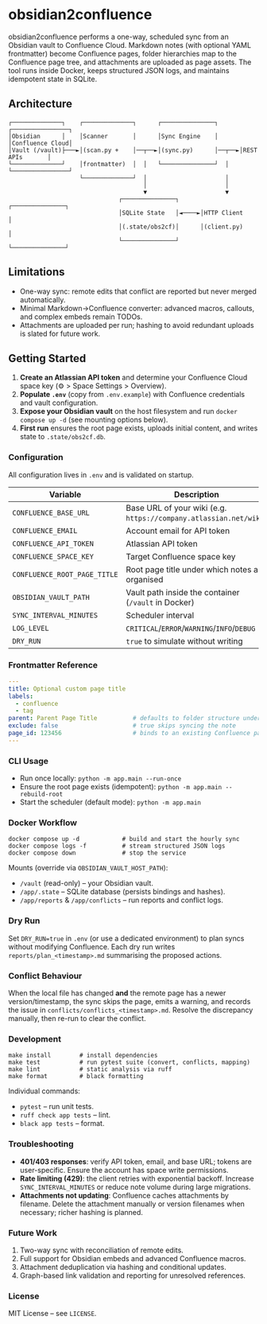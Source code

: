 # obsidian2confluence

obsidian2confluence performs a one-way, scheduled sync from an Obsidian vault to Confluence Cloud. Markdown notes (with optional YAML frontmatter) become Confluence pages, folder hierarchies map to the Confluence page tree, and attachments are uploaded as page assets. The tool runs inside Docker, keeps structured JSON logs, and maintains idempotent state in SQLite.

## Architecture

```
┌──────────────┐    ┌──────────────┐      ┌───────────────┐      ┌────────────────┐
│Obsidian      │    │Scanner       │      │Sync Engine    │      │Confluence Cloud│
│Vault (/vault)├───►│(scan.py +    │──┬──►│(sync.py)      │──┬──►│REST APIs       │
└──────────────┘    │frontmatter)  │  │   └───────────────┘  │   └────────────────┘
                    └──────────────┘  │                      │
                                      │                      │
                                      ▼                      ▼
                               ┌───────────────┐      ┌───────────────┐
                               │SQLite State   │◄────►│HTTP Client    │
                               │(.state/obs2cf)│      │(client.py)    │
                               └───────────────┘      └───────────────┘
```

## Limitations

- One-way sync: remote edits that conflict are reported but never merged automatically.
- Minimal Markdown→Confluence converter: advanced macros, callouts, and complex embeds remain TODOs.
- Attachments are uploaded per run; hashing to avoid redundant uploads is slated for future work.

## Getting Started

1. **Create an Atlassian API token** and determine your Confluence Cloud space key (⚙️ > Space Settings > Overview).
2. **Populate `.env`** (copy from `.env.example`) with Confluence credentials and vault configuration.
3. **Expose your Obsidian vault** on the host filesystem and run `docker compose up -d` (see mounting options below).
4. **First run** ensures the root page exists, uploads initial content, and writes state to `.state/obs2cf.db`.

### Configuration

All configuration lives in `.env` and is validated on startup.

| Variable | Description | Default |
| --- | --- | --- |
| `CONFLUENCE_BASE_URL` | Base URL of your wiki (e.g. `https://company.atlassian.net/wiki`) | – |
| `CONFLUENCE_EMAIL` | Account email for API token | – |
| `CONFLUENCE_API_TOKEN` | Atlassian API token | – |
| `CONFLUENCE_SPACE_KEY` | Target Confluence space key | – |
| `CONFLUENCE_ROOT_PAGE_TITLE` | Root page title under which notes are organised | `Knowledge Base` |
| `OBSIDIAN_VAULT_PATH` | Vault path inside the container (`/vault` in Docker) | – |
| `SYNC_INTERVAL_MINUTES` | Scheduler interval | `60` |
| `LOG_LEVEL` | `CRITICAL`/`ERROR`/`WARNING`/`INFO`/`DEBUG` | `INFO` |
| `DRY_RUN` | `true` to simulate without writing | `false` |

### Frontmatter Reference

```yaml
---
title: Optional custom page title
labels:
  - confluence
  - tag
parent: Parent Page Title          # defaults to folder structure under root
exclude: false                     # true skips syncing the note
page_id: 123456                    # binds to an existing Confluence page
---
```

### CLI Usage

- Run once locally: `python -m app.main --run-once`
- Ensure the root page exists (idempotent): `python -m app.main --rebuild-root`
- Start the scheduler (default mode): `python -m app.main`

### Docker Workflow

```
docker compose up -d            # build and start the hourly sync
docker compose logs -f          # stream structured JSON logs
docker compose down             # stop the service
```

Mounts (override via `OBSIDIAN_VAULT_HOST_PATH`):

- `/vault` (read-only) – your Obsidian vault.
- `/app/.state` – SQLite database (persists bindings and hashes).
- `/app/reports` & `/app/conflicts` – run reports and conflict logs.

### Dry Run

Set `DRY_RUN=true` in `.env` (or use a dedicated environment) to plan syncs without modifying Confluence. Each dry run writes `reports/plan_<timestamp>.md` summarising the proposed actions.

### Conflict Behaviour

When the local file has changed **and** the remote page has a newer version/timestamp, the sync skips the page, emits a warning, and records the issue in `conflicts/conflicts_<timestamp>.md`. Resolve the discrepancy manually, then re-run to clear the conflict.

### Development

```
make install        # install dependencies
make test           # run pytest suite (convert, conflicts, mapping)
make lint           # static analysis via ruff
make format         # black formatting
```

Individual commands:

- `pytest` – run unit tests.
- `ruff check app tests` – lint.
- `black app tests` – format.

### Troubleshooting

- **401/403 responses**: verify API token, email, and base URL; tokens are user-specific. Ensure the account has space write permissions.
- **Rate limiting (429)**: the client retries with exponential backoff. Increase `SYNC_INTERVAL_MINUTES` or reduce note volume during large migrations.
- **Attachments not updating**: Confluence caches attachments by filename. Delete the attachment manually or version filenames when necessary; richer hashing is planned.

### Future Work

1. Two-way sync with reconciliation of remote edits.
2. Full support for Obsidian embeds and advanced Confluence macros.
3. Attachment deduplication via hashing and conditional updates.
4. Graph-based link validation and reporting for unresolved references.

### License

MIT License – see `LICENSE`.

